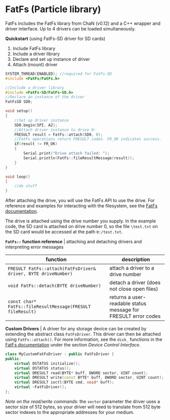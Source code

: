 # FatFs (Particle library)

FatFs includes the FatFs library from ChaN (v0.12) and a C++ wrapper and driver interface. Up to 4 drivers can be loaded simultaneously.

**Quickstart** (using FatFs-SD driver for SD cards)

1. Include FatFs library
2. Include a driver library
3. Declare and set up instance of driver
4. Attach (mount) driver

```c++
SYSTEM_THREAD(ENABLED); //required for FatFs-SD
#include <FatFs/FatFs.h>

//Include a driver library
#include <FatFs-SD/FatFs-SD.h>
//Declare an instance of the driver
FatFsSD SD0;

void setup() 
{
    //Set up driver instance
    SD0.begin(SPI, A2);
    //Attach driver instance to drive 0:
    FRESULT result = FatFs::attach(SD0, 0);
    //FatFs operations return FRESULT codes. FR_OK indicates success.
    if(result != FR_OK)
    {
        Serial.print("Drive attach failed: ");
        Serial.println(FatFs::fileResultMessage(result));
    }
}

void loop() 
{
    //do stuff
}
```

After attaching the drive, you will use the FatFs API to use the drive. For reference and examples for interacting with the filesystem, see the [FatFs documentation](http://elm-chan.org/fsw/ff/00index_e.html). 

The drive is attached using the drive number you supply. In the example code, the SD card is attached on drive number 0, so the file `\test.txt` on the SD card would be accessed at the path `0:/test.txt`.

**`FatFs::` function reference** | attaching and detaching drivers and interpreting error messages

| function      | description          |
| ------------- | -------------------- |
| `FRESULT FatFs::attach(FatFsDriver& driver, BYTE driveNumber)` | attach a driver to a drive number |
|`void FatFs::detach(BYTE driveNumber)`| detach a driver (does not close open files) |
|`const char* FatFs::fileResultMessage(FRESULT fileResult)`| returns a user-readable status message for FRESULT error codes|

**Custom Drivers** | A driver for any storage device can be created by extending the abstract class `FatFsDriver`. This driver can then be attached using `FatFs::attach()`. For more information, see the `disk_` functions in the [FatFs documentation](http://elm-chan.org/fsw/ff/00index_e.html) under the section *Device Control Interface*.

```c++
class MyCustomFatFsDriver : public FatFsDriver {
public:
	virtual DSTATUS initialize();
	virtual DSTATUS status();
	virtual DRESULT read(BYTE* buff, DWORD sector, UINT count);
	virtual DRESULT write(const BYTE* buff, DWORD sector, UINT count);
	virtual DRESULT ioctl(BYTE cmd, void* buff);
	virtual ~FatFsDriver();
};
```

*Note on the read/write commands:* the `sector` parameter the driver uses a sector size of 512 bytes, so your driver will need to translate from 512 byte sector indexes to the appropriate addresses for your medium.
